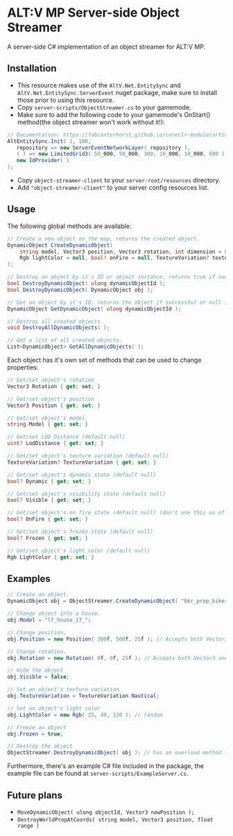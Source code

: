 # ALT:V MP Server-side Object Streamer
A server-side C# implementation of an object streamer for ALT:V MP.

## Installation
- This resource makes use of the ``AltV.Net.EntitySync`` and ``AltV.Net.EntitySync.ServerEvent`` nuget package, make sure to install those prior to using this resource.
- Copy ``server-scripts/ObjectStreamer.cs`` to your gamemode.
- Make sure to add the following code to your gamemode's OnStart() method(the object streamer won't work without it!):
```csharp
// Documentation: https://fabianterhorst.github.io/coreclr-module/articles/entity-sync.html
AltEntitySync.Init( 1, 100,
   repository => new ServerEventNetworkLayer( repository ),
   ( ) => new LimitedGrid3( 50_000, 50_000, 100, 10_000, 10_000, 600 ),
   new IdProvider( )
);
```
- Copy ``object-streamer-client`` to your ``server-root/resources`` directory.
- Add ``"object-streamer-client"`` to your server config resources list.

## Usage
The following global methods are available:
```csharp
// Create a new object on the map, returns the created object.
DynamicObject CreateDynamicObject( 
    string model, Vector3 position, Vector3 rotation, int dimension = 0, bool? isDynamic = null, bool? frozen = null, uint? lodDistance = null, 
    Rgb lightColor = null, bool? onFire = null, TextureVariation? textureVariation = null, bool? visible = null, string type = "object", uint streamRange = 400 
);

// Destroy an object by it's ID or object instance. returns true if successful.
bool DestroyDynamicObject( ulong dynamicObjectId );
bool DestroyDynamicObject( DynamicObject obj );

// Get an object by it's ID. returns the object if successful or null if not.
DynamicObject GetDynamicObject( ulong dynamicObjectId );

// Destroy all created objects.
void DestroyAllDynamicObjects( );

// Get a list of all created objects.
List<DynamicObject> GetAllDynamicObjects( );
```

Each object has it's own set of methods that can be used to change properties:
```csharp
// Get/set object's rotation
Vector3 Rotation { get; set; }

// Get/set object's position
Vector3 Position { get; set; }

// Get/set object's model
string Model { get; set; }

// Get/set LOD Distance (default null)
uint? LodDistance { get; set; }

// Get/set object's texture variation (default null)
TextureVariation? TextureVariation { get; set; }

// Get/set object's dynamic state (default null)
bool? Dynamic { get; set; }

// Get/set object's visibility state (default null) 
bool? Visible { get; set; }

// Get/set object's on fire state (default null) (don't use this as of right now, it does create a fire but it's very small. requires further native testing).
bool? OnFire { get; set; }

// Get/set object's frozen state (default null)
bool? Frozen { get; set; }

// Get/set object's light color (default null)
Rgb LightColor { get; set; }
```

## Examples
```csharp
// Create an object.
DynamicObject obj = ObjectStreamer.CreateDynamicObject( "bkr_prop_biker_bblock_cor", new Vector3( -859.655f, -803.499f, 25.566f ), new Rotation( 0, 0, 0 ), 0 );

// Change object into a house.
obj.Model = "lf_house_17_";

// Change position.
obj.Position = new Position( 300f, 500f, 25f ); // Accepts both Vector3 and Position types.

// Change rotation.
obj.Rotation = new Rotation( 0f, 0f, 25f ); // Accepts both Vector3 and Rotation types.

// Hide the object
obj.Visible = false;

// Set an object's texture variation
obj.TextureVariation = TextureVariation.Nautical;

// Set an object's light color
obj.LightColor = new Rgb( 25, 49, 120 ); // random

// Freeze an object
obj.Frozen = true;

// Destroy the object
ObjectStreamer.DestroyDynamicObject( obj ); // has an overload method that accepts an ID instead of object instance.
```

Furthermore, there's an example C# file included in the package, the example file can be found at ``server-scripts/ExampleServer.cs``.

## Future plans
- ``MoveDynamicObject( ulong objectId, Vector3 newPosition );``
- ``DestroyWorldPropAtCoords( string model, Vector3 position, float range )``